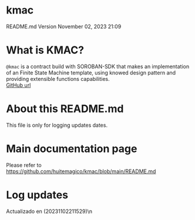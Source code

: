 # kmac
README.md Version November 02, 2023 21:09<br />

# What is KMAC?
`@kmac` is a contract build with SOROBAN-SDK that makes an  implementation of an Finite State Machine template,  using knowed design pattern and providing extensible functions capabilities. <br />
[GitHub url](https://github.com/huitemagico/kmac)

# About this README.md
 This file is only for logging updates dates.

# Main documentation page
 Please refer to https://github.com/huitemagico/kmac/blob/main/README.md


# Log updates
  Actualizado en (20231102211529)\n
